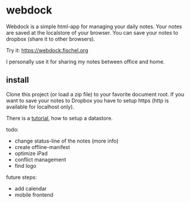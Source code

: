 # webdock

Webdock is a simple html-app for managing your daily notes. Your notes are saved at the localstore of your browser. You can save your
notes to dropbox (share it to other browsers).

Try it: https://webdock.fischel.org

I personally use it for sharing my notes between office and home.

## install

Clone this project (or load a zip file) to your favorite document root. If you want to save your notes to Dropbox
you have to setup https (http is available for localhost only).

There is a [tutorial](https://webdock.fischel.org/dropbox.html), how to setup a datastore.

todo:
* change status-line of the notes (more info)
* create offline-manifest
* optimize iPad
* conflict management
* find logo

future steps:
* add calendar
* mobile frontend
